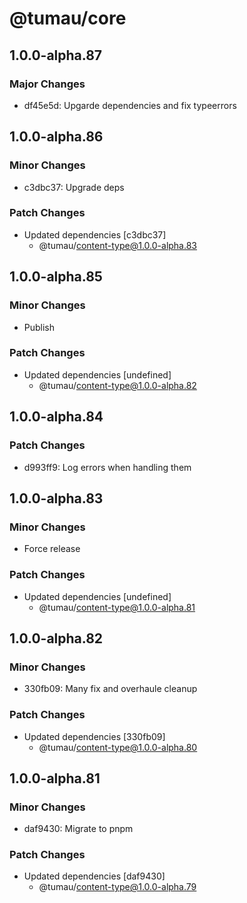 # @tumau/core

## 1.0.0-alpha.87

### Major Changes

- df45e5d: Upgarde dependencies and fix typeerrors

## 1.0.0-alpha.86

### Minor Changes

- c3dbc37: Upgrade deps

### Patch Changes

- Updated dependencies [c3dbc37]
  - @tumau/content-type@1.0.0-alpha.83

## 1.0.0-alpha.85

### Minor Changes

- Publish

### Patch Changes

- Updated dependencies [undefined]
  - @tumau/content-type@1.0.0-alpha.82

## 1.0.0-alpha.84

### Patch Changes

- d993ff9: Log errors when handling them

## 1.0.0-alpha.83

### Minor Changes

- Force release

### Patch Changes

- Updated dependencies [undefined]
  - @tumau/content-type@1.0.0-alpha.81

## 1.0.0-alpha.82

### Minor Changes

- 330fb09: Many fix and overhaule cleanup

### Patch Changes

- Updated dependencies [330fb09]
  - @tumau/content-type@1.0.0-alpha.80

## 1.0.0-alpha.81

### Minor Changes

- daf9430: Migrate to pnpm

### Patch Changes

- Updated dependencies [daf9430]
  - @tumau/content-type@1.0.0-alpha.79
